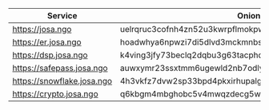 |Service| Onion Address|
|-------|--------------|
|https://josa.ngo|uelrqruc3cofnh4zn52u3kwrpflmokpwhhribkn3p5tizbrwl4xnhvqd.onion|
|https://er.josa.ngo|hoadwhya6npwzi7di5dlvd3mckmnbssy3ysmautjckuatighxwpi62id.onion|
|https://dsp.josa.ngo|k4ving3jfy73beclq2dqbu3g63tacphd2oxzbifc6eg3sxohemvorwqd.onion|
|https://safepass.josa.ngo|auwxymr23ssxtmm6ugewld2nb7odlydz6f647pq3ddc7onsfbn3yrqyd.onion|
|https://snowflake.josa.ngo|4h3vkfz7dvw2sp33bpd4pkxirhupalgxe754iwicpuinbgtadm3dp2ad.onion|
|https://crypto.josa.ngo|q6kbgm4mbghobc5v4mwqzdecg5wafi5gv7pvohd2pbz5yqhgbs2ialqd.onion|